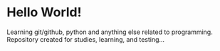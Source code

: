 # Hello World!

Learning git/github, python and anything else related to programming.
Repository created for studies, learning, and testing...